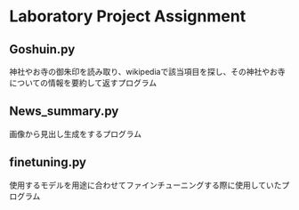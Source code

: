 # Laboratory Project Assignment

## Goshuin.py
神社やお寺の御朱印を読み取り、wikipediaで該当項目を探し、その神社やお寺についての情報を要約して返すプログラム

## News_summary.py
画像から見出し生成をするプログラム

## finetuning.py
使用するモデルを用途に合わせてファインチューニングする際に使用していたプログラム
